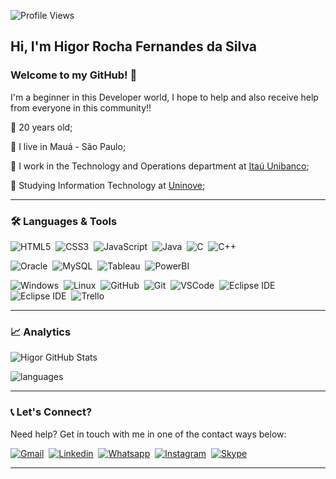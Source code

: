 ![Profile Views](http://estruyf-github.azurewebsites.net/api/VisitorHit?user=HigorRoc&repo=HigorRoc&countColorcountColor)

## Hi, I'm Higor Rocha Fernandes da Silva
 
### Welcome to my GitHub! 🤝
I'm a beginner in this Developer world, I hope to help and also receive help from everyone in this community!!

📌 20 years old;

📌 I live in Mauá - São Paulo;

📌 I work in the Technology and Operations department at [Itaú Unibanco](https://www.itau.com.br/);

📌 Studying Information Technology at [Uninove](https://www.uninove.br/);

---

### 🛠 Languages & Tools
![HTML5](https://img.shields.io/badge/-HTML5-05122A?&logo=HTML5&logoColor=FFFFFF)&nbsp;
![CSS3](https://img.shields.io/badge/-CSS3-05122A?&logo=CSS3&logoColor=FFFFFF)&nbsp;
![JavaScript](https://img.shields.io/badge/-JavaScript-05122A?&logo=JavaScript&logoColor=FFFFFF)&nbsp;
![Java](https://img.shields.io/badge/-Java-05122A?&logo=Java&logoColor=FFFFFF)&nbsp;
![C](https://img.shields.io/badge/-C-05122A?&logo=C&logoColor=FFFFFF)&nbsp;
![C++](https://img.shields.io/badge/-C++-05122A?&logo=C++&logoColor=FFFFFF)&nbsp;

![Oracle](https://img.shields.io/badge/-Oracle-05122A?&logo=Oracle&logoColor=FFFFFF)&nbsp;
![MySQL](https://img.shields.io/badge/-MySQL-05122A?&logo=MySQL&logoColor=FFFFFF)&nbsp;
![Tableau](https://img.shields.io/badge/-Tableau-05122A?&logo=Tableau&logoColor=FFFFFF)&nbsp;
![PowerBI](https://img.shields.io/badge/-Power%20BI-05122A?&logo=Power%20BI&logoColor=FFFFFF)&nbsp;

![Windows](https://img.shields.io/badge/-Windows-05122A?&logo=Windows&logoColor=FFFFFF)&nbsp;
![Linux](https://img.shields.io/badge/-Linux-05122A?&logo=Linux&logoColor=FFFFFF)&nbsp;
![GitHub](https://img.shields.io/badge/-GitHub-05122A?&logo=GitHub&logoColor=FFFFFF)&nbsp;
![Git](https://img.shields.io/badge/-Git-05122A?&logo=git&logoColor=FFFFFF)&nbsp;
![VSCode](https://img.shields.io/badge/-VSCode-05122A?&logo=Visual%20Studio%20Code&logoColor=FFFFFF)&nbsp; 
![Eclipse IDE](https://img.shields.io/badge/-NetBeans%20IDE-05122A?&logo=Apache%20NetBeans%20IDE&logoColor=FFFFFF)&nbsp; 
![Eclipse IDE](https://img.shields.io/badge/-Eclipse%20IDE-05122A?&logo=Eclipse%20IDE&logoColor=FFFFFF)&nbsp; 
![Trello](https://img.shields.io/badge/-Trello-05122A?&logo=Trello&logoColor=FFFFFF)&nbsp; 

---

### 📈 Analytics
![Higor GitHub Stats](https://github-readme-stats.vercel.app/api?username=HigorRoc&show_icons=true&theme=radical)

![languages](https://github-readme-stats.vercel.app/api/top-langs/?username=HigorRoc&hide=scss&layout=compact&theme=radical)

---

### 📞 Let's Connect?
Need help? Get in touch with me in one of the contact ways below:

[![Gmail](https://img.shields.io/badge/-Gmail-EA4335?&logo=Gmail&logoColor=FFFFFF)](rochahigor05@gmail.com)&nbsp;
[![Linkedin](https://img.shields.io/badge/-Linkedln-0A66C2?&logo=Linkedin&logoColor=FFFFFF)](https://www.linkedin.com/in/higor-silva18/)&nbsp;
[![Whatsapp](https://img.shields.io/badge/-WhatsApp-25D366?&logo=WhatsApp&logoColor=FFFFFF)](https://api.whatsapp.com/send?1=pt_BR&phone=5511943147729)&nbsp;
[![Instagram](https://img.shields.io/badge/-Instagram_-E4405F?&logo=Instagram&logoColor=FFFFFF)](https://instagram.com/hiigorrocha_)&nbsp;
[![Skype](https://img.shields.io/badge/-Skype-00AFF0?&logo=Skype&logoColor=FFFFFF)](https://join.skype.com/invite/AbNH8o8fxoUj)&nbsp;

---

